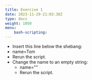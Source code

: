```yaml
---
title: Exercise 1
date: 2023-11-29-21:03:38Z
type: docs 
weight: 1050
menu: 
    bash-scripting:
---
```



* Insert this line below the shebang:
* name=Tom
* Rerun the script.
* Change the name to an empty string:
  * name=""
  * Rerun the script.

